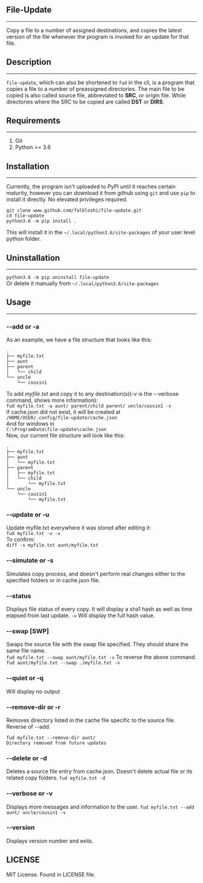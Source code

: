 

## File-Update
---
Copy a file to a number of assigned destinations, and copies the latest version of the file whenever the program is invoked for an update for that file.

## Description
---
`file-update`, which can also be shortened to `fud` in the cli, is a program that copies a file to a number of preassigned directories. The main file to be copied is also called source file, abbreviated to **SRC**, or origin file. While directories where the SRC to be copied are called **DST** or **DIRS**.

## Requirements
---
1. Git
2. Python >= 3.6
## Installation
---
Currently, the program isn't uploaded to PyPI until it reaches certain maturity, however you can download it from github using `git` and use `pip` to install it directly. No elevated privileges required.

```
git clone www.github.com/falbloshi/file-update.git
cd file-update
python3.6 -m pip install .
```
This will install it in the `~/.local/python3.6/site-packages` of your user level python folder.
## Uninstallation
---
`python3.6 -m pip uninstall file-update`  
Or delete it manually from 
`~/.local/python3.6/site-packages`
## Usage
---
### --add or -a
As an example, we have a file structure that looks like this:

```
.
├── myfile.txt
├── aunt
├── parent
│   └── child
└── uncle
    └── cousin1
```  
To add _myfile.txt_ and copy it to any destination(s)(-v is the --verbose command, shows more information):  
`fud myfile.txt -a aunt/ parent/child parent/ uncle/cousin1 -v`   
If cache.json did not exist, it will be created at  
`/HOME/USER/.config/file-update/cache.json`  
And for windows in  
`C:\ProgramData\file-update\cache.json`  
Now, our current file structure will look like this:
```
.
├── myfile.txt
├── aunt
│   └── myfile.txt
├── parent
│   ├── myfile.txt
│   └── child
│       └── myfile.txt
└── uncle
    └── cousin1
        └── myfile.txt
```  
### --update or -u
Update myfile.txt everywhere it was stored after editing it:  
`fud myfile.txt -u -v`  
To confirm:  
`diff -s myfile.txt aunt/myfile.txt`
### --simulate or -s
Simulates copy process, and doesn't perform real changes either to the specified folders or in cache.json file.
### --status
Displays file status of every copy. It will display a sha1 hash as well as time elapsed from last update. `-v` Will display the full hash value.
### --swap \[SWP\]
Swaps the source file with the swap file specified. They should share the same file name.  
`fud myfile.txt --swap aunt/myfile.txt -v`
To reverse the above command.
`fud aunt/myfile.txt --swap ./myfile.txt -v`
### --quiet or -q
Will display no output
### --remove-dir or -r 
Removes directory listed in the cache file specific to the source file. Reverse of --add.
```
fud myfile.txt --remove-dir aunt/
Directory removed from future updates
```
### --delete or -d
Deletes a source file entry from cache.json. Doesn't delete actual file or its related copy folders.
```fud myfile.txt -d```
### --verbose or -v
Displays more messages and information to the user.
```fud myfile.txt --add aunt/ uncle/cousin1 -v```
### --version
Displays version number and exits.

## LICENSE
MIT License. Found in LICENSE file. 